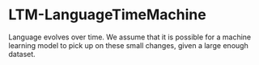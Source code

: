 # LTM-LanguageTimeMachine
Language evolves over time. We assume that it is possible for a machine learning model to pick up on these small changes, given a large enough dataset.
